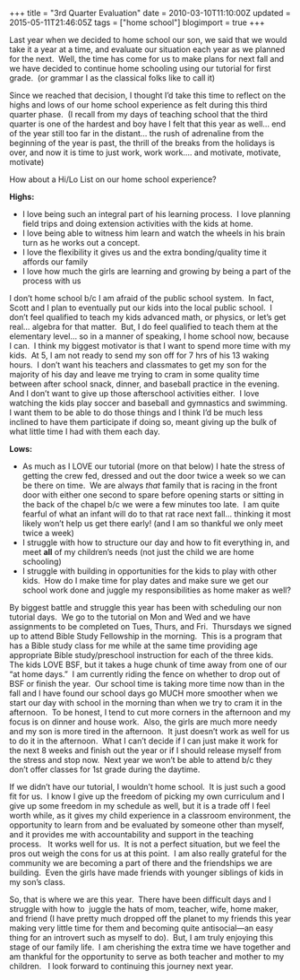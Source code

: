 +++
title = "3rd Quarter Evaluation"
date = 2010-03-10T11:10:00Z
updated = 2015-05-11T21:46:05Z
tags = ["home school"]
blogimport = true 
+++

Last year when we decided to home school our son, we said that we would take it a year at a time, and evaluate our situation each year as we planned for the next.&#160; Well, the time has come for us to make plans for next fall and we have decided to continue home schooling using our tutorial for first grade.&#160; (or grammar I as the classical folks like to call it)

Since we reached that decision, I thought I’d take this time to reflect on the highs and lows of our home school experience as felt during this third quarter phase.&#160; (I recall from my days of teaching school that the third quarter is one of the hardest and boy have I felt that this year as well… end of the year still too far in the distant… the rush of adrenaline from the beginning of the year is past, the thrill of the breaks from the holidays is over, and now it is time to just work, work work…. and motivate, motivate, motivate)

How about a Hi/Lo List on our home school experience? 

**Highs:**

*   I love being such an integral part of his learning process.&#160; I love planning field trips and doing extension activities with the kids at home.
*   I love being able to witness him learn and watch the wheels in his brain turn as he works out a concept.
*   I love the flexibility it gives us and the extra bonding/quality time it affords our family
*   I love how much the girls are learning and growing by being a part of the process with us  

I don’t home school b/c I am afraid of the public school system.&#160; In fact, Scott and I plan to eventually put our kids into the local public school.&#160; I don’t feel qualified to teach my kids advanced math, or physics, or let’s get real… algebra for that matter.&#160; But, I do feel qualified to teach them at the elementary level… so in a manner of speaking, I home school now, because I can.&#160; I think my biggest motivator is that I want to spend more time with my kids.&#160; At 5, I am not ready to send my son off for 7 hrs of his 13 waking hours.&#160; I don’t want his teachers and classmates to get my son for the majority of his day and leave me trying to cram in some quality time between after school snack, dinner, and baseball practice in the evening.&#160;&#160; And I don’t want to give up those afterschool activities either.&#160; I love watching the kids play soccer and baseball and gymnastics and swimming.&#160; I want them to be able to do those things and I think I’d be much less inclined to have them participate if doing so, meant giving up the bulk of what little time I had with them each day.&#160;&#160; 

**Lows:**

*   As much as I LOVE our tutorial (more on that below) I hate the stress of getting the crew fed, dressed and out the door twice a week so we can be there on time.&#160; We are always _that_ family that is racing in the front door with either one second to spare before opening starts or sitting in the back of the chapel b/c we were a few minutes too late.&#160; I am quite fearful of what an infant will do to that rat race next fall… thinking it most likely won’t help us get there early! (and I am so thankful we only meet twice a week)
*   I struggle with how to structure our day and how to fit everything in, and meet **all** of my children’s needs (not just the child we are home schooling)
*   I struggle with building in opportunities for the kids to play with other kids.&#160; How do I make time for play dates and make sure we get our school work done and juggle my responsibilities as home maker as well?

By biggest battle and struggle this year has been with scheduling our non tutorial days.&#160; We go to the tutorial on Mon and Wed and we have assignments to be completed on Tues, Thurs, and Fri.&#160; Thursdays we signed up to attend Bible Study Fellowship in the morning.&#160; This is a program that has a Bible study class for me while at the same time providing age appropriate Bible study/preschool instruction for each of the three kids.&#160; The kids LOVE BSF, but it takes a huge chunk of time away from one of our “at home days.”&#160; I am currently riding the fence on whether to drop out of BSF or finish the year.&#160; Our school time is taking more time now than in the fall and I have found our school days go MUCH more smoother when we start our day with school in the morning than when we try to cram it in the afternoon.&#160; To be honest, I tend to cut more corners in the afternoon and my focus is on dinner and house work.&#160; Also, the girls are much more needy and my son is more tired in the afternoon.&#160; It just doesn’t work as well for us to do it in the afternoon.&#160; What I can’t decide if I can just make it work for the next 8 weeks and finish out the year or if I should release myself from the stress and stop now.&#160; Next year we won’t be able to attend b/c they don’t offer classes for 1st grade during the daytime.&#160;&#160;&#160; 

If we didn’t have our tutorial, I wouldn’t home school.&#160; It is just such a good fit for us.&#160; I know I give up the freedom of picking my own curriculum and I give up some freedom in my schedule as well, but it is a trade off I feel worth while, as it gives my child experience in a classroom environment, the opportunity to learn from and be evaluated by someone other than myself, and it provides me with accountability and support in the teaching process.&#160;&#160; It works well for us.&#160; It is not a perfect situation, but we feel the pros out weigh the cons for us at this point.&#160; I am also really grateful for the community we are becoming a part of there and the friendships we are building.&#160; Even the girls have made friends with younger siblings of kids in my son’s class.&#160;&#160; 

So, that is where we are this year.&#160; There have been difficult days and I struggle with how to&#160; juggle the hats of mom, teacher, wife, home maker, and friend (I have pretty much dropped off the planet to my friends this year making very little time for them and becoming quite antisocial—an easy thing for an introvert such as myself to do).&#160; But, I am truly enjoying this stage of our family life.&#160; I am cherishing the extra time we have together and am thankful for the opportunity to serve as both teacher and mother to my children.&#160;&#160; I look forward to continuing this journey next year.
